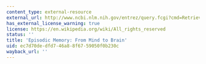 ```yaml
---
content_type: external-resource
external_url: http://www.ncbi.nlm.nih.gov/entrez/query.fcgi?cmd=Retrieve&db=PubMed&dopt=Citation&list_uids=11752477
has_external_license_warning: true
license: https://en.wikipedia.org/wiki/All_rights_reserved
status: ''
title: 'Episodic Memory: From Mind to Brain'
uid: ec7d70de-dfd7-46a8-8f67-59050f0b230c
wayback_url: ''
---
```

